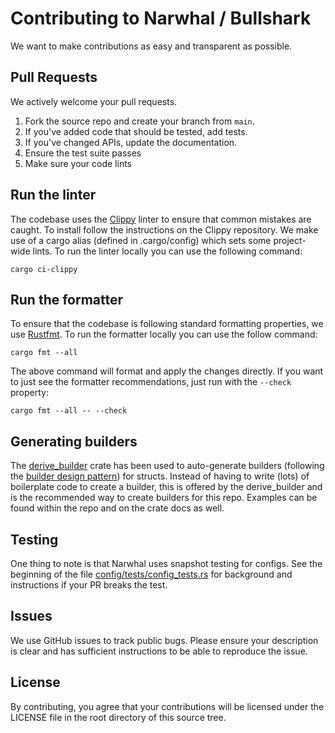 # Contributing to Narwhal / Bullshark

We want to make contributions as easy and transparent as possible.

## Pull Requests

We actively welcome your pull requests.

1. Fork the source repo and create your branch from `main`.
2. If you've added code that should be tested, add tests.
3. If you've changed APIs, update the documentation.
4. Ensure the test suite passes
5. Make sure your code lints

## Run the linter

The codebase uses the [Clippy](https://github.com/rust-lang/rust-clippy) linter
to ensure that common mistakes are caught. To install follow the instructions
on the Clippy repository. We make use of a cargo alias (defined in
.cargo/config) which sets some project-wide lints. To run the linter locally
you can use the following command:

```
cargo ci-clippy
```

## Run the formatter

To ensure that the codebase is following standard formatting properties, we use
[Rustfmt](https://github.com/rust-lang/rustfmt). To run the formatter locally
you can use the follow command:

```
cargo fmt --all
```

The above command will format and apply the changes directly. If you want to just
see the formatter recommendations, just run with the `--check` property:

```
cargo fmt --all -- --check
```

## Generating builders

The [derive_builder](https://crates.io/crates/derive_builder) crate has been used to
auto-generate builders (following the [builder design pattern](https://en.wikipedia.org/wiki/Builder_pattern)) for structs. Instead of having to write (lots) of boilerplate
code to create a builder, this is offered by the derive_builder and is the recommended
way to create builders for this repo. Examples can be found within the repo and on the
crate docs as well.

## Testing

One thing to note is that Narwhal uses snapshot testing for configs. See the beginning of the file
[config/tests/config_tests.rs](config/tests/config_tests.rs) for background and instructions if your PR breaks the test.

## Issues

We use GitHub issues to track public bugs. Please ensure your description is
clear and has sufficient instructions to be able to reproduce the issue.

## License

By contributing, you agree that your contributions will be licensed
under the LICENSE file in the root directory of this source tree.
